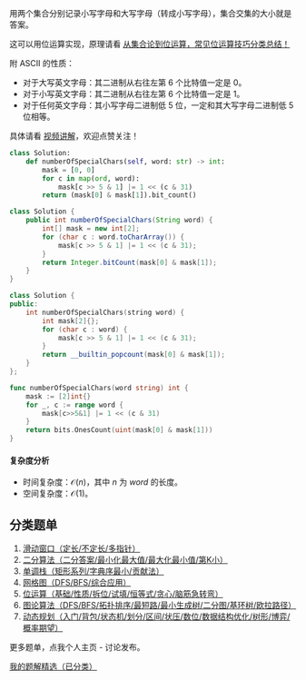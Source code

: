 用两个集合分别记录小写字母和大写字母（转成小写字母），集合交集的大小就是答案。

这可以用位运算实现，原理请看 [从集合论到位运算，常见位运算技巧分类总结！](https://leetcode.cn/circle/discuss/CaOJ45/)

附 ASCII 的性质：

- 对于大写英文字母：其二进制从右往左第 $6$ 个比特值一定是 $0$。
- 对于小写英文字母：其二进制从右往左第 $6$ 个比特值一定是 $1$。
- 对于任何英文字母：其小写字母二进制低 $5$ 位，一定和其大写字母二进制低 $5$ 位相等。

具体请看 [视频讲解](https://www.bilibili.com/video/BV1gu4m1F7B8/)，欢迎点赞关注！

```py [sol-Python3]
class Solution:
    def numberOfSpecialChars(self, word: str) -> int:
        mask = [0, 0]
        for c in map(ord, word):
            mask[c >> 5 & 1] |= 1 << (c & 31)
        return (mask[0] & mask[1]).bit_count()
```

```java [sol-Java]
class Solution {
    public int numberOfSpecialChars(String word) {
        int[] mask = new int[2];
        for (char c : word.toCharArray()) {
            mask[c >> 5 & 1] |= 1 << (c & 31);
        }
        return Integer.bitCount(mask[0] & mask[1]);
    }
}
```

```cpp [sol-C++]
class Solution {
public:
    int numberOfSpecialChars(string word) {
        int mask[2]{};
        for (char c : word) {
            mask[c >> 5 & 1] |= 1 << (c & 31);
        }
        return __builtin_popcount(mask[0] & mask[1]);
    }
};
```

```go [sol-Go]
func numberOfSpecialChars(word string) int {
	mask := [2]int{}
	for _, c := range word {
		mask[c>>5&1] |= 1 << (c & 31)
	}
	return bits.OnesCount(uint(mask[0] & mask[1]))
}
```

#### 复杂度分析

- 时间复杂度：$\mathcal{O}(n)$，其中 $n$ 为 $\textit{word}$ 的长度。
- 空间复杂度：$\mathcal{O}(1)$。

## 分类题单

1. [滑动窗口（定长/不定长/多指针）](https://leetcode.cn/circle/discuss/0viNMK/)
2. [二分算法（二分答案/最小化最大值/最大化最小值/第K小）](https://leetcode.cn/circle/discuss/SqopEo/)
3. [单调栈（矩形系列/字典序最小/贡献法）](https://leetcode.cn/circle/discuss/9oZFK9/)
4. [网格图（DFS/BFS/综合应用）](https://leetcode.cn/circle/discuss/YiXPXW/)
5. [位运算（基础/性质/拆位/试填/恒等式/贪心/脑筋急转弯）](https://leetcode.cn/circle/discuss/dHn9Vk/)
6. [图论算法（DFS/BFS/拓扑排序/最短路/最小生成树/二分图/基环树/欧拉路径）](https://leetcode.cn/circle/discuss/01LUak/)
7. [动态规划（入门/背包/状态机/划分/区间/状压/数位/数据结构优化/树形/博弈/概率期望）](https://leetcode.cn/circle/discuss/tXLS3i/)

更多题单，点我个人主页 - 讨论发布。

[我的题解精选（已分类）](https://github.com/EndlessCheng/codeforces-go/blob/master/leetcode/SOLUTIONS.md)
